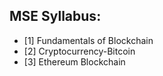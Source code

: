 ## MSE Syllabus:
* [1]  Fundamentals of Blockchain
* [2] Cryptocurrency-Bitcoin
* [3] Ethereum Blockchain
